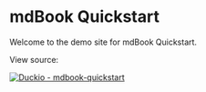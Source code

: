 # mdBook Quickstart

Welcome to the demo site for mdBook Quickstart.

View source:

[![Duckio - mdbook-quickstart](https://img.shields.io/static/v1?label=duckio&message=mdbook&color=blue&logo=github)](https://github.com/thangnn91/mdbook)
